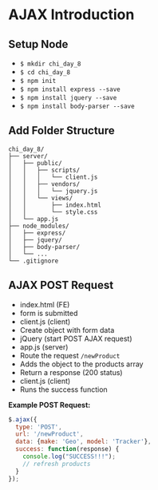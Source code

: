 # AJAX Introduction
## Setup Node
- `$ mkdir chi_day_8`
- `$ cd chi_day_8`
- `$ npm init`
- `$ npm install express --save`
- `$ npm install jquery --save`
- `$ npm install body-parser --save`

## Add Folder Structure
```
chi_day_8/
├── server/
│   ├── public/
│   │   ├── scripts/
│   │   │   └── client.js
│   │   ├── vendors/
│   │   │   └── jquery.js
│   │   └── views/
│   │       ├── index.html
│   │       └── style.css
│   └── app.js
├── node_modules/
│   ├── express/
│   ├── jquery/
│   ├── body-parser/
│   └── ...
└── .gitignore
```

## AJAX POST Request
- index.html (FE)
 - form is submitted
- client.js (client)
 - Create object with form data
 - jQuery (start POST AJAX request)
- app.js (server)
 - Route the request `/newProduct`
 - Adds the object to the products array
 - Return a response (200 status)
- client.js (client)
 - Runs the success function

**Example POST Request:**
```JavaScript
$.ajax({
  type: 'POST',
  url: '/newProduct',
  data: {make: 'Geo', model: 'Tracker'},
  success: function(response) {
    console.log("SUCCESS!!!");
    // refresh products
  }
});
```
